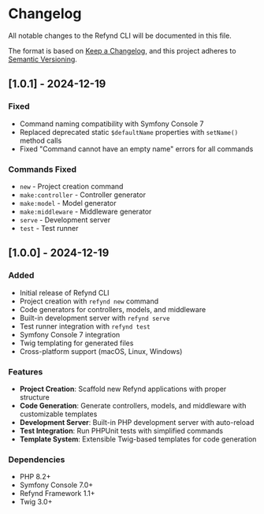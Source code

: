 # Changelog

All notable changes to the Refynd CLI will be documented in this file.

The format is based on [Keep a Changelog](https://keepachangelog.com/en/1.0.0/),
and this project adheres to [Semantic Versioning](https://semver.org/spec/v2.0.0.html).

## [1.0.1] - 2024-12-19

### Fixed
- Command naming compatibility with Symfony Console 7
- Replaced deprecated static `$defaultName` properties with `setName()` method calls
- Fixed "Command cannot have an empty name" errors for all commands

### Commands Fixed
- `new` - Project creation command
- `make:controller` - Controller generator
- `make:model` - Model generator  
- `make:middleware` - Middleware generator
- `serve` - Development server
- `test` - Test runner

## [1.0.0] - 2024-12-19

### Added
- Initial release of Refynd CLI
- Project creation with `refynd new` command
- Code generators for controllers, models, and middleware
- Built-in development server with `refynd serve`
- Test runner integration with `refynd test`
- Symfony Console 7 integration
- Twig templating for generated files
- Cross-platform support (macOS, Linux, Windows)

### Features
- **Project Creation**: Scaffold new Refynd applications with proper structure
- **Code Generation**: Generate controllers, models, and middleware with customizable templates
- **Development Server**: Built-in PHP development server with auto-reload
- **Test Integration**: Run PHPUnit tests with simplified commands
- **Template System**: Extensible Twig-based templates for code generation

### Dependencies
- PHP 8.2+
- Symfony Console 7.0+
- Refynd Framework 1.1+
- Twig 3.0+

